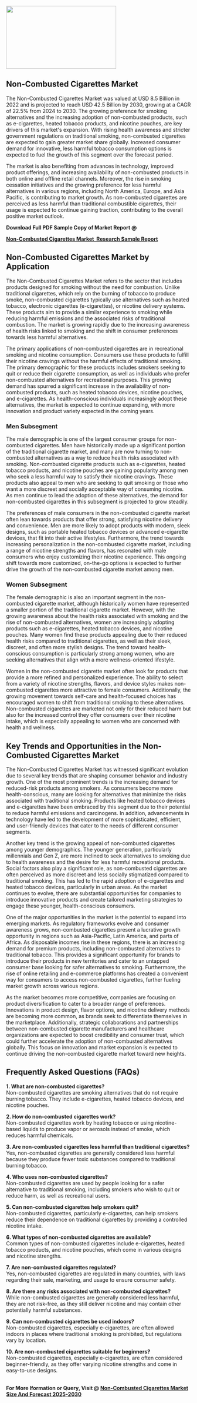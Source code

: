 <p><img class="alignnone size-medium wp-image-20088" src="https://ffe5etoiles.com/wp-content/uploads/2024/12/MST1-300x171.png" alt="" width="300" height="171" /></p><p><h2>Non-Combusted Cigarettes Market </h2><p>The Non-Combusted Cigarettes Market was valued at USD 8.5 Billion in 2022 and is projected to reach USD 42.5 Billion by 2030, growing at a CAGR of 22.5% from 2024 to 2030. The growing preference for smoking alternatives and the increasing adoption of non-combusted products, such as e-cigarettes, heated tobacco products, and nicotine pouches, are key drivers of this market's expansion. With rising health awareness and stricter government regulations on traditional smoking, non-combusted cigarettes are expected to gain greater market share globally. Increased consumer demand for innovative, less harmful tobacco consumption options is expected to fuel the growth of this segment over the forecast period.</p><p>The market is also benefiting from advances in technology, improved product offerings, and increasing availability of non-combusted products in both online and offline retail channels. Moreover, the rise in smoking cessation initiatives and the growing preference for less harmful alternatives in various regions, including North America, Europe, and Asia Pacific, is contributing to market growth. As non-combusted cigarettes are perceived as less harmful than traditional combustible cigarettes, their usage is expected to continue gaining traction, contributing to the overall positive market outlook.</p></p><p><strong>Download Full PDF Sample Copy of Market Report @</strong></p><p><strong><a href="https://www.verifiedmarketreports.com/download-sample/?rid=397564&utm_source=Sites-google&utm_medium=265" target="_blank">Non-Combusted Cigarettes Market &nbsp;Research Sample Report</a></strong></p><p><h2>Non-Combusted Cigarettes Market by Application</h2><p>The Non-Combusted Cigarettes Market refers to the sector that includes products designed for smoking without the need for combustion. Unlike traditional cigarettes, which rely on the burning of tobacco to produce smoke, non-combusted cigarettes typically use alternatives such as heated tobacco, electronic cigarettes (e-cigarettes), or nicotine delivery systems. These products aim to provide a similar experience to smoking while reducing harmful emissions and the associated risks of traditional combustion. The market is growing rapidly due to the increasing awareness of health risks linked to smoking and the shift in consumer preferences towards less harmful alternatives.</p><p>The primary applications of non-combusted cigarettes are in recreational smoking and nicotine consumption. Consumers use these products to fulfill their nicotine cravings without the harmful effects of traditional smoking. The primary demographic for these products includes smokers seeking to quit or reduce their cigarette consumption, as well as individuals who prefer non-combusted alternatives for recreational purposes. This growing demand has spurred a significant increase in the availability of non-combusted products, such as heated tobacco devices, nicotine pouches, and e-cigarettes. As health-conscious individuals increasingly adopt these alternatives, the market is expected to continue expanding, with more innovation and product variety expected in the coming years.</p><h3>Men Subsegment</h3><p>The male demographic is one of the largest consumer groups for non-combusted cigarettes. Men have historically made up a significant portion of the traditional cigarette market, and many are now turning to non-combusted alternatives as a way to reduce health risks associated with smoking. Non-combusted cigarette products such as e-cigarettes, heated tobacco products, and nicotine pouches are gaining popularity among men who seek a less harmful way to satisfy their nicotine cravings. These products also appeal to men who are seeking to quit smoking or those who want a more discreet and socially acceptable way of consuming nicotine. As men continue to lead the adoption of these alternatives, the demand for non-combusted cigarettes in this subsegment is projected to grow steadily.</p><p>The preferences of male consumers in the non-combusted cigarette market often lean towards products that offer strong, satisfying nicotine delivery and convenience. Men are more likely to adopt products with modern, sleek designs, such as portable heated tobacco devices or advanced e-cigarette devices, that fit into their active lifestyles. Furthermore, the trend towards increasing personalization in the non-combusted cigarette market, including a range of nicotine strengths and flavors, has resonated with male consumers who enjoy customizing their nicotine experience. This ongoing shift towards more customized, on-the-go options is expected to further drive the growth of the non-combusted cigarette market among men.</p><h3>Women Subsegment</h3><p>The female demographic is also an important segment in the non-combusted cigarette market, although historically women have represented a smaller portion of the traditional cigarette market. However, with the growing awareness about the health risks associated with smoking and the rise of non-combusted alternatives, women are increasingly adopting products such as e-cigarettes, heated tobacco devices, and nicotine pouches. Many women find these products appealing due to their reduced health risks compared to traditional cigarettes, as well as their sleek, discreet, and often more stylish designs. The trend toward health-conscious consumption is particularly strong among women, who are seeking alternatives that align with a more wellness-oriented lifestyle.</p><p>Women in the non-combusted cigarette market often look for products that provide a more refined and personalized experience. The ability to select from a variety of nicotine strengths, flavors, and device styles makes non-combusted cigarettes more attractive to female consumers. Additionally, the growing movement towards self-care and health-focused choices has encouraged women to shift from traditional smoking to these alternatives. Non-combusted cigarettes are marketed not only for their reduced harm but also for the increased control they offer consumers over their nicotine intake, which is especially appealing to women who are concerned with health and wellness.</p><h2>Key Trends and Opportunities in the Non-Combusted Cigarettes Market</h2><p>The Non-Combusted Cigarettes Market has witnessed significant evolution due to several key trends that are shaping consumer behavior and industry growth. One of the most prominent trends is the increasing demand for reduced-risk products among smokers. As consumers become more health-conscious, many are looking for alternatives that minimize the risks associated with traditional smoking. Products like heated tobacco devices and e-cigarettes have been embraced by this segment due to their potential to reduce harmful emissions and carcinogens. In addition, advancements in technology have led to the development of more sophisticated, efficient, and user-friendly devices that cater to the needs of different consumer segments.</p><p>Another key trend is the growing appeal of non-combusted cigarettes among younger demographics. The younger generation, particularly millennials and Gen Z, are more inclined to seek alternatives to smoking due to health awareness and the desire for less harmful recreational products. Social factors also play a significant role, as non-combusted cigarettes are often perceived as more discreet and less socially stigmatized compared to traditional smoking. This has led to the rapid adoption of e-cigarettes and heated tobacco devices, particularly in urban areas. As the market continues to evolve, there are substantial opportunities for companies to introduce innovative products and create tailored marketing strategies to engage these younger, health-conscious consumers.</p><p>One of the major opportunities in the market is the potential to expand into emerging markets. As regulatory frameworks evolve and consumer awareness grows, non-combusted cigarettes present a lucrative growth opportunity in regions such as Asia-Pacific, Latin America, and parts of Africa. As disposable incomes rise in these regions, there is an increasing demand for premium products, including non-combusted alternatives to traditional tobacco. This provides a significant opportunity for brands to introduce their products in new territories and cater to an untapped consumer base looking for safer alternatives to smoking. Furthermore, the rise of online retailing and e-commerce platforms has created a convenient way for consumers to access non-combusted cigarettes, further fueling market growth across various regions.</p><p>As the market becomes more competitive, companies are focusing on product diversification to cater to a broader range of preferences. Innovations in product design, flavor options, and nicotine delivery methods are becoming more common, as brands seek to differentiate themselves in the marketplace. Additionally, strategic collaborations and partnerships between non-combusted cigarette manufacturers and healthcare organizations are expected to boost credibility and consumer trust, which could further accelerate the adoption of non-combusted alternatives globally. This focus on innovation and market expansion is expected to continue driving the non-combusted cigarette market toward new heights.</p><h2>Frequently Asked Questions (FAQs)</h2><p><b>1. What are non-combusted cigarettes?</b><br>Non-combusted cigarettes are smoking alternatives that do not require burning tobacco. They include e-cigarettes, heated tobacco devices, and nicotine pouches.</p><p><b>2. How do non-combusted cigarettes work?</b><br>Non-combusted cigarettes work by heating tobacco or using nicotine-based liquids to produce vapor or aerosols instead of smoke, which reduces harmful chemicals.</p><p><b>3. Are non-combusted cigarettes less harmful than traditional cigarettes?</b><br>Yes, non-combusted cigarettes are generally considered less harmful because they produce fewer toxic substances compared to traditional burning tobacco.</p><p><b>4. Who uses non-combusted cigarettes?</b><br>Non-combusted cigarettes are used by people looking for a safer alternative to traditional smoking, including smokers who wish to quit or reduce harm, as well as recreational users.</p><p><b>5. Can non-combusted cigarettes help smokers quit?</b><br>Non-combusted cigarettes, particularly e-cigarettes, can help smokers reduce their dependence on traditional cigarettes by providing a controlled nicotine intake.</p><p><b>6. What types of non-combusted cigarettes are available?</b><br>Common types of non-combusted cigarettes include e-cigarettes, heated tobacco products, and nicotine pouches, which come in various designs and nicotine strengths.</p><p><b>7. Are non-combusted cigarettes regulated?</b><br>Yes, non-combusted cigarettes are regulated in many countries, with laws regarding their sale, marketing, and usage to ensure consumer safety.</p><p><b>8. Are there any risks associated with non-combusted cigarettes?</b><br>While non-combusted cigarettes are generally considered less harmful, they are not risk-free, as they still deliver nicotine and may contain other potentially harmful substances.</p><p><b>9. Can non-combusted cigarettes be used indoors?</b><br>Non-combusted cigarettes, especially e-cigarettes, are often allowed indoors in places where traditional smoking is prohibited, but regulations vary by location.</p><p><b>10. Are non-combusted cigarettes suitable for beginners?</b><br>Non-combusted cigarettes, especially e-cigarettes, are often considered beginner-friendly, as they offer varying nicotine strengths and come in easy-to-use designs.</p><strong><br />For More Iformation or Query, Visit @ <a href="https://www.verifiedmarketreports.com/product/non-combusted-cigarettes-market/" target="_blank">Non-Combusted Cigarettes Market Size And Forecast 2025-2030</a></strong></p>
